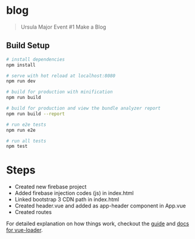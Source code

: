 # blog

> Ursula Major Event #1 Make a Blog

## Build Setup

``` bash
# install dependencies
npm install

# serve with hot reload at localhost:8080
npm run dev

# build for production with minification
npm run build

# build for production and view the bundle analyzer report
npm run build --report

# run e2e tests
npm run e2e

# run all tests
npm test
```

# Steps

- Created new firebase project
- Added firebase injection codes (js) in index.html
- Linked bootstrap 3 CDN path in index.html
- Created header.vue and added as app-header component in App.vue
- Created routes


For detailed explanation on how things work, checkout the [guide](http://vuejs-templates.github.io/webpack/) and [docs for vue-loader](http://vuejs.github.io/vue-loader).
